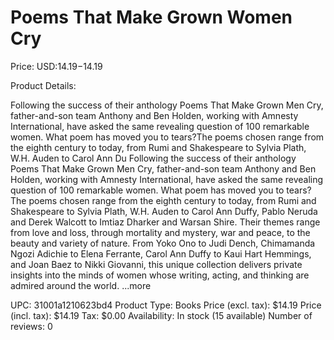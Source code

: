 # Poems That Make Grown Women Cry

Price: USD:$14.19-$14.19

Product Details:

Following the success of their anthology Poems That Make Grown Men Cry, father-and-son team Anthony and Ben Holden, working with Amnesty International, have asked the same revealing question of 100 remarkable women. What poem has moved you to tears?The poems chosen range from the eighth century to today, from Rumi and Shakespeare to Sylvia Plath, W.H. Auden to Carol Ann Du Following the success of their anthology Poems That Make Grown Men Cry, father-and-son team Anthony and Ben Holden, working with Amnesty International, have asked the same revealing question of 100 remarkable women. What poem has moved you to tears?The poems chosen range from the eighth century to today, from Rumi and Shakespeare to Sylvia Plath, W.H. Auden to Carol Ann Duffy, Pablo Neruda and Derek Walcott to Imtiaz Dharker and Warsan Shire. Their themes range from love and loss, through mortality and mystery, war and peace, to the beauty and variety of nature. From Yoko Ono to Judi Dench, Chimamanda Ngozi Adichie to Elena Ferrante, Carol Ann Duffy to Kaui Hart Hemmings, and Joan Baez to Nikki Giovanni, this unique collection delivers private insights into the minds of women whose writing, acting, and thinking are admired around the world. ...more

UPC: 31001a1210623bd4
Product Type: Books
Price (excl. tax): $14.19
Price (incl. tax): $14.19
Tax: $0.00
Availability: In stock (15 available)
Number of reviews: 0